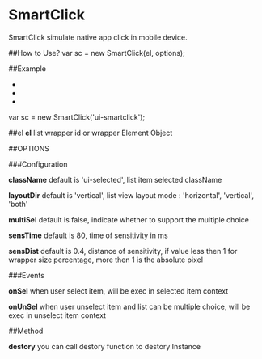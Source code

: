 SmartClick
==========

SmartClick simulate native app click in mobile device.

##How to Use?
	var sc = new SmartClick(el, options);

##Example
	<ul id="wrapper">
		<li ui-smartclick></li>
		<li ui-smartclick></li>
		<li ui-smartclick></li>
	</ul>
	var sc = new SmartClick('ui-smartclick');

##el
	__el__ 
		list wrapper id or wrapper Element Object

##OPTIONS

###Configuration

__className__
	default is 'ui-selected', list item selected className

__layoutDir__
	default is 'vertical', list view layout mode : 'horizontal', 'vertical', 'both'

__multiSel__
	default is false, indicate whether to support the multiple choice

__sensTime__
	default is 80, time of sensitivity in ms

__sensDist__
	default is 0.4, distance of sensitivity, if value less then 1 for wrapper size percentage, more then 1 is the absolute pixel

###Events

__onSel__
	when user select item, will be exec in selected item context

__onUnSel__
	when user unselect item and list can be multiple choice, will be exec in unselect item context

##Method

__destory__
	you can call destory function to destory Instance